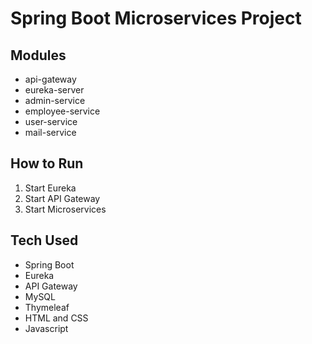 
# Spring Boot Microservices Project

## Modules
- api-gateway
- eureka-server
- admin-service
- employee-service
- user-service
- mail-service

## How to Run
1. Start Eureka
2. Start API Gateway
3. Start Microservices

## Tech Used
- Spring Boot
- Eureka
- API Gateway
- MySQL
- Thymeleaf
- HTML and CSS
- Javascript
